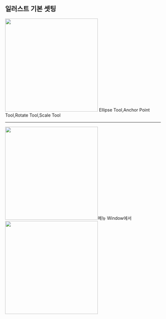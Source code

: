 ## 일러스트 기본 셋팅

<img src="https://user-images.githubusercontent.com/129706893/230839365-e5e60825-fec4-49d9-aadb-39b47a585eaf.png" width="300">
Ellipse Tool,Anchor Point Tool,Rotate Tool,Scale Tool

------------------------------------------

<img src="https://user-images.githubusercontent.com/129706893/230839540-c9074757-2aba-47a3-a4ef-6a0ab7f227fa.png" width="300">메뉴 Window에서 <img src="https://user-images.githubusercontent.com/129706893/230840697-fbf458d3-babe-481f-8fae-f03fd02c788c.png" width="300">
